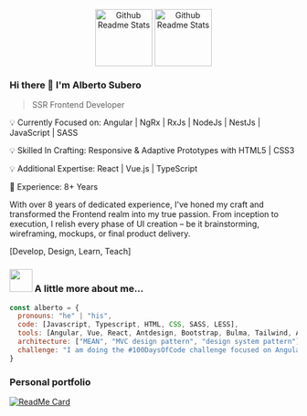 <p align="center">
 <img width="100px" src="https://media4.giphy.com/media/XEDIHHp3i8bVoEdxd7/giphy.gif?cid=790b761198f26e82ae22beeaad94fc9ce04ae6e948ed721c&rid=giphy.gif&ct=s" align="center" alt="Github Readme Stats" />
  <img width="100px" src="https://i.giphy.com/media/ln7z2eWriiQAllfVcn/giphy.webp" align="center" alt="Github Readme Stats" />
</p>

### Hi there 👋 I'm Alberto Subero
> SSR Frontend Developer

<div>
  <p>
    💡 Currently Focused on: Angular | NgRx | RxJs | NodeJs | NestJs | JavaScript | SASS
  </p>
  <p>
    💡 Skilled In Crafting: Responsive & Adaptive Prototypes with HTML5 | CSS3
  </p>
  <p>
    💡 Additional Expertise: React | Vue.js | TypeScript
  </p>
  <p>    
    📅 Experience: 8+ Years
  </p>    
  <p>
    With over 8 years of dedicated experience, I've honed my craft and transformed the Frontend realm into my true passion. From inception to execution, I relish every phase of UI creation – be it brainstorming, wireframing, mockups, or final product delivery.
  </p>
  <p>
    [Develop, Design, Learn, Teach]
  </p>
</div>

### <img src="https://media3.giphy.com/media/FYsIKi5u5omAltxWiU/giphy.gif?cid=ecf05e47p9lc6a8l8d5qrn39xfpi78u0xghsjbdvrbn5a8ym&rid=giphy.gif&ct=s" width="40"> A little more about me...  

```javascript
const alberto = {
  pronouns: "he" | "his",
  code: [Javascript, Typescript, HTML, CSS, SASS, LESS],
  tools: [Angular, Vue, React, Antdesign, Bootstrap, Bulma, Tailwind, Angular-Material, Styled-Components],
  architecture: ["MEAN", "MVC design pattern", "design system pattern"],
  challenge: "I am doing the #100DaysOfCode challenge focused on Angular and javascript"
}
```

### Personal portfolio

[![ReadMe Card](https://github-readme-stats.vercel.app/api/pin/?username=albertosubero&repo=angular-crypto-tracker&show_owner=true&theme=cobalt3)](https://github.com/albertosubero/angular-crypto-tracker)
